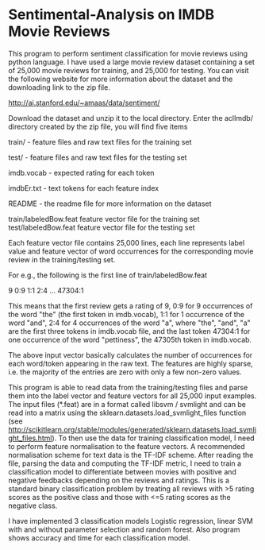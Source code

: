 # Sentimental-Analysis on IMDB Movie Reviews

This program to perform sentiment classification for movie reviews using python language.  I have used a large movie review dataset containing a set of 25,000 movie reviews for training, and 25,000 for testing. You can visit the following website for more information about the dataset and the downloading link to the zip file. 

http://ai.stanford.edu/~amaas/data/sentiment/ 

Download the dataset and unzip it to the local directory. Enter the aclImdb/ directory created by the zip file, you will find five items 

train/ - feature files and raw text files for the training set 

test/ - feature files and raw text files for the testing set 

imdb.vocab - expected rating for each token 

imdbEr.txt - text tokens for each feature index 

README - the readme file for more information on the dataset 

train/labeledBow.feat feature vector file for the training set 
test/labeledBow.feat feature vector file for the testing set 

Each feature vector file contains 25,000 lines, each line represents label value and feature vector of word occurrences for the corresponding movie review in the training/testing set. 

For e.g., the following is the first line of train/labeledBow.feat 

9 0:9 1:1 2:4 … 47304:1 

This means that the first review gets a rating of 9, 0:9 for 9 occurrences of the word "the" (the first token in imdb.vocab), 1:1 for 1 occurrence of the word "and", 2:4 for 4 occurrences of the word "a", where "the", "and", "a" are the first three tokens in imdb.vocab file, and the last token 47304:1 for one occurrence of the word "pettiness", the 47305th token in imdb.vocab. 

The above input vector basically calculates the number of occurrences for each word/token appearing in the raw text. The features are highly sparse, i.e. the majority of the entries are zero with only a few non-zero values. 

This program is able to read data from the training/testing files and parse them into the label vector and feature vectors for all 25,000 input examples. The input files (*.feat) are in a format called libsvm / svmlight and can be read into a matrix using the sklearn.datasets.load_svmlight_files function (see http://scikitlearn.org/stable/modules/generated/sklearn.datasets.load_svmlight_files.html). To then use the data for training classification model, I need to perform feature normalisation to the feature vectors. A recommended normalisation scheme for text data is the TF-IDF scheme. After reading the file, parsing the data and computing the TF-IDF metric, I need to train a classification model to differentiate between movies with positive and negative feedbacks depending on the reviews and ratings. This is a standard binary classification problem by treating all reviews with >5 rating scores as the positive class and those with <=5 rating scores as the negative class. 

I have implemented 3 classification models Logistic regression, linear SVM with and without parameter selection and random forest. Also program shows accuracy and time for each classification model. 
